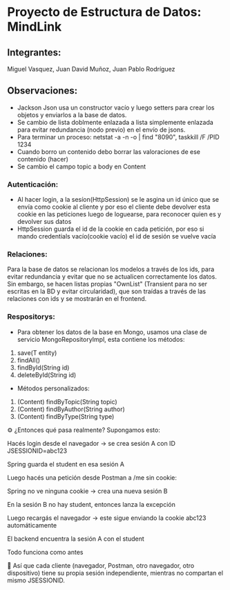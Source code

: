 # Proyecto de Estructura de Datos: MindLink

## Integrantes:
Miguel Vasquez,
Juan David Muñoz,
Juan Pablo Rodríguez


## Observaciones:
- Jackson Json usa un constructor vacío y luego setters para crear los objetos y enviarlos a la base de datos.
- Se cambio de lista doblmente enlazada a lista simplemente enlazada para evitar redundancia (nodo previo) en el envío de jsons.
- Para terminar un proceso: netstat -a -n -o | find "8090", taskkill /F /PID 1234
- Cuando borro un contenido debo borrar las valoraciones de ese contenido (hacer)
- Se cambio el campo topic a body en Content
### Autenticación:
- Al hacer login, a la sesíon(HttpSession) se le asgina un id único que se envía como cookie al cliente y por eso el cliente debe devolver esta cookie en las peticiones luego de loguearse, para reconocer quien es y devolver sus datos
- HttpSession guarda el id de la cookie en cada petición, por eso si mando credentials vacío(cookie vacío) el id de sesión se vuelve vacía
### Relaciones:
Para la base de datos se relacionan los modelos a través de los ids, para evitar redundancia y evitar que no se actualicen correctamente los datos.
Sin embargo, se hacen listas propias "OwnList" (Transient para no ser escritas en la BD y evitar circularidad), que son traídas a través de las relaciones con ids y se mostrarán en el frontend.
### Respositorys:
 - Para obtener los datos de la base en Mongo, usamos una clase de servicio MongoRepositoryImpl, esta contiene los métodos:
1. save(T entity)
2. findAll()
3. findById(String id)
4. deleteById(String id)

- Métodos personalizados:
1. (Content) findByTopic(String topic)
2. (Content) findByAuthor(String author)
3. (Content) findByType(String type)

⚙️ ¿Entonces qué pasa realmente?
Supongamos esto:

Hacés login desde el navegador → se crea sesión A con ID JSESSIONID=abc123

Spring guarda el student en esa sesión A

Luego hacés una petición desde Postman a /me sin cookie:

Spring no ve ninguna cookie → crea una nueva sesión B

En la sesión B no hay student, entonces lanza la excepción

Luego recargás el navegador → este sigue enviando la cookie abc123 automáticamente

El backend encuentra la sesión A con el student

Todo funciona como antes

🔁 Así que cada cliente (navegador, Postman, otro navegador, otro dispositivo) tiene su propia sesión independiente, mientras no compartan el mismo JSESSIONID.